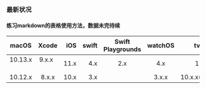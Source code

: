 
### 最新状况
#### 练习markdown的表格使用方法，数据未完待续


| macOS         | Xcode         | iOS   | swift |Swift Playgrounds| watchOS|tvOS  |macOS Server|Classroom|Apple Configurator|
| ------------- |:-------------:| -----:| -----:|:-----:          |:-----: |:----:| :----:|:----:|:----:|
| 10.13.x       | 9.x.x         | 11.x  | 4.x   |2.x              | 4.x    |11.x  |5.4          |2.1      |2.5               |
| 10.12.x       | 8.x.x         | 10.x  | 3.x   |                 |3.x.x   |10.x.x(10.2.2)|5.3.1        |



